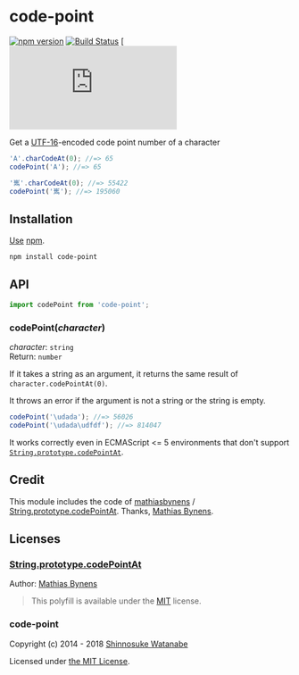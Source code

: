 # code-point

[![npm version](https://img.shields.io/npm/v/code-point.svg)](https://www.npmjs.com/package/code-point)
[![Build Status](https://travis-ci.com/shinnn/code-point.js.svg?branch=master)](https://travis-ci.com/shinnn/code-point.js)
[![Coverage Status](https://coveralls.io/github/shinnn/code-point.js)

Get a [UTF-16](https://wikipedia.org/wiki/UTF-16)-encoded code point number of a character

```javascript
'A'.charCodeAt(0); //=> 65
codePoint('A'); //=> 65

'嶲'.charCodeAt(0); //=> 55422
codePoint('嶲'); //=> 195060
```

## Installation

[Use](https://docs.npmjs.com/cli/install) [npm](https://docs.npmjs.com/about-npm/).

```
npm install code-point
```

## API

```javascript
import codePoint from 'code-point';
```

### codePoint(*character*)

*character*: `string`  
Return: `number`

If it takes a string as an argument, it returns the same result of `character.codePointAt(0)`.

It throws an error if the argument is not a string or the string is empty.

```javascript
codePoint('\udada'); //=> 56026
codePoint('\udada\udfdf'); //=> 814047
```

It works correctly even in ECMAScript <= 5 environments that don't support  [`String.prototype.codePointAt`](https://developer.mozilla.org/docs/Web/JavaScript/Reference/Global_Objects/String/codePointAt).

## Credit

This module includes the code of [mathiasbynens](https://github.com/mathiasbynens) / [String.prototype.codePointAt](https://github.com/mathiasbynens/String.prototype.codePointAt). Thanks, [Mathias Bynens][mathias].

## Licenses

### [String.prototype.codePointAt](https://github.com/mathiasbynens/String.prototype.codePointAt#license)

Author: [Mathias Bynens][mathias]

> This polyfill is available under the [MIT](https://opensource.org/licenses/mit-license) license.

### code-point

Copyright (c) 2014 - 2018 [Shinnosuke Watanabe](https://github.com/shinnn)

Licensed under [the MIT License](https://github.com/shinnn/code-point/blob/master/LICENSES.md#code-pointjs).

[mathias]: https://mathiasbynens.be/
